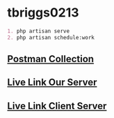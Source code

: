 # tbriggs0213

``` markdown
1. php artisan serve
2. php artisan schedule:work
```

## [Postman Collection](https://documenter.getpostman.com/view/32086283/2sB2ixkZas)

## [Live Link Our Server](https://tbriggs0213.softvencefsd.xyz/)

## [Live Link Client Server](https://touchpnt.site/)
